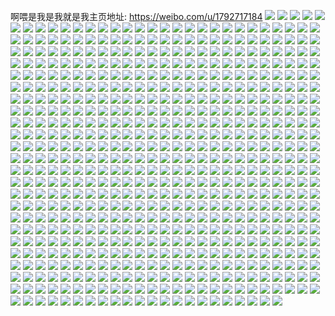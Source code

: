 啊喂是我是我就是我主页地址: https://weibo.com/u/1792717184 
![](https://wx4.sinaimg.cn/mw2000/6adab180ly1h9ijp9yzdwj22c0340hdu.jpg) 
![](https://wx4.sinaimg.cn/mw2000/6adab180ly1h9hju60h01j22c0340kjn.jpg) 
![](https://wx4.sinaimg.cn/mw2000/6adab180ly1h9hju96lw9j22c0340u10.jpg) 
![](https://wx4.sinaimg.cn/mw2000/6adab180ly1h9dm9lf7koj22c02xc4qr.jpg) 
![](https://wx4.sinaimg.cn/mw2000/6adab180ly1h9cs5lofqcj22c02l5x6p.jpg) 
![](https://wx4.sinaimg.cn/mw2000/6adab180ly1h99drig4t7j22c0340qv5.jpg) 
![](https://wx4.sinaimg.cn/mw2000/6adab180ly1h9911xheizj21va2lrhdu.jpg) 
![](https://wx4.sinaimg.cn/mw2000/6adab180ly1h984tdvzx2j22c0340npe.jpg) 
![](https://wx4.sinaimg.cn/mw2000/6adab180ly1h97yyj59y7j20u01sxws7.jpg) 
![](https://wx4.sinaimg.cn/mw2000/6adab180ly1h94kqcnp4fj23402c0kjm.jpg) 
![](https://wx4.sinaimg.cn/mw2000/6adab180ly1h93b8h91y3j21yc0wiqv5.jpg) 
![](https://wx4.sinaimg.cn/mw2000/6adab180ly1h900csmzofj206w06w0sm.jpg) 
![](https://wx4.sinaimg.cn/mw2000/6adab180ly1h8xr8iwt9pj22c0340u0y.jpg) 
![](https://wx4.sinaimg.cn/mw2000/6adab180ly1h8w9hyzp0rj22c0340qv6.jpg) 
![](https://wx4.sinaimg.cn/mw2000/6adab180ly1h8tz1rf5ybj23402c01kx.jpg) 
![](https://wx4.sinaimg.cn/mw2000/6adab180ly1h8rsfvu6zij21yc0wiqv5.jpg) 
![](https://wx4.sinaimg.cn/mw2000/6adab180ly1h8kxjyeg9zj22zm28px6r.jpg) 
![](https://wx4.sinaimg.cn/mw2000/6adab180ly1h8kxk0570xj23402c0b2b.jpg) 
![](https://wx4.sinaimg.cn/mw2000/6adab180ly1h8kxjwfwh8j22c0340qv6.jpg) 
![](https://wx4.sinaimg.cn/mw2000/6adab180ly1h8kxk1y52jj22c0340b2b.jpg) 
![](https://wx4.sinaimg.cn/mw2000/6adab180ly1h8juunrnxcj23402c0u0y.jpg) 
![](https://wx4.sinaimg.cn/mw2000/6adab180ly1h8ib2oyu2yj22c03401ky.jpg) 
![](https://wx4.sinaimg.cn/mw2000/6adab180ly1h8brn1a0wwj22c0340npd.jpg) 
![](https://wx4.sinaimg.cn/mw2000/6adab180ly1h8aqmb0uokj20wi1yce81.jpg) 
![](https://wx4.sinaimg.cn/mw2000/6adab180ly1h8aqmnra3sj20wi1yckjl.jpg) 
![](https://wx4.sinaimg.cn/mw2000/6adab180ly1h8abv424n7j22c0340npe.jpg) 
![](https://wx4.sinaimg.cn/mw2000/6adab180ly1h88gf5l9q8j22c0340kjm.jpg) 
![](https://wx4.sinaimg.cn/mw2000/6adab180ly1h86x18jvgaj21yc0wiu0x.jpg) 
![](https://wx4.sinaimg.cn/mw2000/6adab180ly1h85u97keyxj21yc0wiqv5.jpg) 
![](https://wx4.sinaimg.cn/mw2000/6adab180ly1h7wq3b4ck7j22c0340qv5.jpg) 
![](https://wx4.sinaimg.cn/mw2000/6adab180ly1h7wlg41ilqj22c03407wi.jpg) 
![](https://wx4.sinaimg.cn/mw2000/6adab180ly1h7wlg5m0l8j22c03407wi.jpg) 
![](https://wx4.sinaimg.cn/mw2000/6adab180ly1h7wlg7et50j22c0340u0z.jpg) 
![](https://wx4.sinaimg.cn/mw2000/6adab180ly1h7wlg8t9e1j23402c0kjm.jpg) 
![](https://wx4.sinaimg.cn/mw2000/6adab180ly1h7wlgacd44j23402c0x6q.jpg) 
![](https://wx4.sinaimg.cn/mw2000/6adab180ly1h7wlgdrmeqj22c03404qr.jpg) 
![](https://wx4.sinaimg.cn/mw2000/6adab180ly1h7wlgh8jizj23402c07wj.jpg) 
![](https://wx4.sinaimg.cn/mw2000/6adab180ly1h7wlgj6izpj22c0340b2b.jpg) 
![](https://wx4.sinaimg.cn/mw2000/6adab180ly1h7wj1szhaoj20u06dx4qq.jpg) 
![](https://wx4.sinaimg.cn/mw2000/6adab180ly1h7wj1volyxj20u04w34qq.jpg) 
![](https://wx4.sinaimg.cn/mw2000/6adab180ly1h7wj1xpvs3j20u05g7qv5.jpg) 
![](https://wx4.sinaimg.cn/mw2000/6adab180ly1h7wj1zgccfj20u04cs1ky.jpg) 
![](https://wx4.sinaimg.cn/mw2000/6adab180ly1h7wj1q7eyhj20u05g7b2a.jpg) 
![](https://wx4.sinaimg.cn/mw2000/6adab180ly1h7wj22qlvaj20u04ey1ky.jpg) 
![](https://wx4.sinaimg.cn/mw2000/6adab180ly1h7wj24vmxnj20u04vzu0x.jpg) 
![](https://wx4.sinaimg.cn/mw2000/6adab180ly1h7wj276v8qj20u05de1ky.jpg) 
![](https://wx4.sinaimg.cn/mw2000/6adab180ly1h7wj29vqjbj20u05jjb2a.jpg) 
![](https://wx4.sinaimg.cn/mw2000/6adab180ly1h7u6ni2ckcj21o0280e81.jpg) 
![](https://wx4.sinaimg.cn/mw2000/6adab180ly1h7tdb7t818j207x08cq30.jpg) 
![](https://wx4.sinaimg.cn/mw2000/6adab180ly1h7rxbly5z6j23402c0kjm.jpg) 
![](https://wx4.sinaimg.cn/mw2000/6adab180ly1h7pu25b683j21zz2vxu0x.jpg) 
![](https://wx4.sinaimg.cn/mw2000/6adab180ly1h7pu2bjcajj232u2b2qv6.jpg) 
![](https://wx4.sinaimg.cn/mw2000/6adab180ly1h7pojovq9lj20v90xr77w.jpg) 
![](https://wx4.sinaimg.cn/mw2000/6adab180ly1h7nlbjcdy2j23402c0kjm.jpg) 
![](https://wx4.sinaimg.cn/mw2000/6adab180ly1h7nlbq7rmjj22c0340qv6.jpg) 
![](https://wx4.sinaimg.cn/mw2000/6adab180ly1h7kr7x8dyxj22c0340x6s.jpg) 
![](https://wx4.sinaimg.cn/mw2000/6adab180ly1h7e1yw326lj22c0340kjo.jpg) 
![](https://wx4.sinaimg.cn/mw2000/6adab180ly1h7e1yzbt2xj22c0340e83.jpg) 
![](https://wx4.sinaimg.cn/mw2000/6adab180ly1h7e1z1wiocj22c03404qr.jpg) 
![](https://wx4.sinaimg.cn/mw2000/6adab180ly1h7e1z56xqbj22c03404qs.jpg) 
![](https://wx4.sinaimg.cn/mw2000/6adab180ly1h7e1z9tzmbj22c0340e86.jpg) 
![](https://wx4.sinaimg.cn/mw2000/6adab180ly1h7e1ze6n21j23402c0b2e.jpg) 
![](https://wx4.sinaimg.cn/mw2000/6adab180ly1h7e1ys40yjj22c0340kjo.jpg) 
![](https://wx4.sinaimg.cn/mw2000/6adab180ly1h7e1zhn397j22c0340qv8.jpg) 
![](https://wx4.sinaimg.cn/mw2000/6adab180ly1h7e1zlcn9fj22c0340b2c.jpg) 
![](https://wx4.sinaimg.cn/mw2000/6adab180ly1h7dsxkcciuj22c0340u0z.jpg) 
![](https://wx4.sinaimg.cn/mw2000/6adab180ly1h7ai6ajyddj20u01sxnh1.jpg) 
![](https://wx4.sinaimg.cn/mw2000/6adab180ly1h79t5lxhbyj20v90xr77z.jpg) 
![](https://wx4.sinaimg.cn/mw2000/6adab180ly1h79t5l6h4lj226n3404qq.jpg) 
![](https://wx4.sinaimg.cn/mw2000/6adab180ly1h717oi4gx7j23402c0npe.jpg) 
![](https://wx4.sinaimg.cn/mw2000/6adab180ly1h6z2rwkavcj22c0340hdv.jpg) 
![](https://wx4.sinaimg.cn/mw2000/6adab180ly1h6vk08pny5j22c03407wj.jpg) 
![](https://wx4.sinaimg.cn/mw2000/6adab180ly1h6u67gab0tj23402c0e83.jpg) 
![](https://wx4.sinaimg.cn/mw2000/6adab180ly1h6p09umtqgj20wi1ycn8d.jpg) 
![](https://wx4.sinaimg.cn/mw2000/6adab180ly1h6ngkma9iej20sg0sgwiz.jpg) 
![](https://wx4.sinaimg.cn/mw2000/6adab180ly1h6mgda5dlmj20wi1ycdwr.jpg) 
![](https://wx4.sinaimg.cn/mw2000/6adab180ly1h6mgd9nl7qj20tu13ugxy.jpg) 
![](https://wx4.sinaimg.cn/mw2000/6adab180ly1h6mgdah7toj20u01sxdsg.jpg) 
![](https://wx4.sinaimg.cn/mw2000/6adab180ly1h6m474gag6j22c03401l5.jpg) 
![](https://wx4.sinaimg.cn/mw2000/6adab180ly1h6m11tq8rrj22801e00xj.jpg) 
![](https://wx4.sinaimg.cn/mw2000/6adab180ly1h6jysxbwg0j21yc0wiqv5.jpg) 
![](https://wx4.sinaimg.cn/mw2000/6adab180ly1h6g72mmw5aj23402c0u0x.jpg) 
![](https://wx4.sinaimg.cn/mw2000/6adab180ly1h6aya4z3kkj22c02yzgzd.jpg) 
![](https://wx4.sinaimg.cn/mw2000/6adab180ly1h657kux1etj23402c0npd.jpg) 
![](https://wx4.sinaimg.cn/mw2000/6adab180ly1h62up1dl3xj22c0340b2b.jpg) 
![](https://wx4.sinaimg.cn/mw2000/6adab180ly1h61nadrz2cj22c0340hdu.jpg) 
![](https://wx4.sinaimg.cn/mw2000/6adab180ly1h5yxcbh5nxj23402c0qv6.jpg) 
![](https://wx4.sinaimg.cn/mw2000/6adab180ly1h5ra2bpu2zj20wi1cfwrb.jpg) 
![](https://wx4.sinaimg.cn/mw2000/6adab180ly1h5ra2c1n6rj20wi1cwk33.jpg) 
![](https://wx4.sinaimg.cn/mw2000/6adab180ly1h5ra2b4prkj23gg56oqvb.jpg) 
![](https://wx4.sinaimg.cn/mw2000/6adab180ly1h5ra2dmkbxj22763gge83.jpg) 
![](https://wx4.sinaimg.cn/mw2000/6adab180ly1h5ra2eldnxj20xc1uonlm.jpg) 
![](https://wx4.sinaimg.cn/mw2000/6adab180ly1h5ra2g6vnbj215o2i2e81.jpg) 
![](https://wx4.sinaimg.cn/mw2000/6adab180ly1h5ra2go5uij20wi0lin6x.jpg) 
![](https://wx4.sinaimg.cn/mw2000/6adab180ly1h5ra2kk306j256o3ggqve.jpg) 
![](https://wx4.sinaimg.cn/mw2000/6adab180ly1h5ra2m7671j20wi1ckqv5.jpg) 
![](https://wx4.sinaimg.cn/mw2000/6adab180ly1h5r0tt26i5j20xc1uonlm.jpg) 
![](https://wx4.sinaimg.cn/mw2000/6adab180ly1h5qruzhypxj20wi1yc1kx.jpg) 
![](https://wx4.sinaimg.cn/mw2000/6adab180ly1h5q5xirvw1j22c0340u0y.jpg) 
![](https://wx4.sinaimg.cn/mw2000/6adab180ly1h5mr50arsgj22c0340u0y.jpg) 
![](https://wx4.sinaimg.cn/mw2000/6adab180ly1h5e0ojnkvmj20m80m8jsf.jpg) 
![](https://wx4.sinaimg.cn/mw2000/6adab180ly1h5e0ojgqj2j20dw0dw0sy.jpg) 
![](https://wx4.sinaimg.cn/mw2000/6adab180ly1h5c584db5zj20u01sxwyk.jpg) 
![](https://wx4.sinaimg.cn/mw2000/6adab180ly1h5btpkosh6j213u0tuqj0.jpg) 
![](https://wx4.sinaimg.cn/mw2000/6adab180ly1h5bppkns5kj23402c0x6p.jpg) 
![](https://wx4.sinaimg.cn/mw2000/6adab180ly1h5b3exdgx8j22c0340npe.jpg) 
![](https://wx4.sinaimg.cn/mw2000/6adab180ly1h5b23py0hlj22c03404qr.jpg) 
![](https://wx4.sinaimg.cn/mw2000/6adab180ly1h5a17cwmpmj22dc2jchdo.jpg) 
![](https://wx4.sinaimg.cn/mw2000/6adab180ly1h5a17ce7f1j20wi117ts4.jpg) 
![](https://wx4.sinaimg.cn/mw2000/6adab180ly1h54uy6w5nsj22c0340e82.jpg) 
![](https://wx4.sinaimg.cn/mw2000/6adab180ly1h54cvqrmzzj22c022c1kx.jpg) 
![](https://wx4.sinaimg.cn/mw2000/6adab180ly1h50ltym98hj22c0340e83.jpg) 
![](https://wx4.sinaimg.cn/mw2000/6adab180ly1h50arqse14j22c0340qv6.jpg) 
![](https://wx4.sinaimg.cn/mw2000/6adab180ly1h4ivoegqd5j20jg0fqmy3.jpg) 
![](https://wx4.sinaimg.cn/mw2000/6adab180ly1h4d2jd5p5kj22c0340u0y.jpg) 
![](https://wx4.sinaimg.cn/mw2000/6adab180ly1h4d2jg2tj2j22c0340u0y.jpg) 
![](https://wx4.sinaimg.cn/mw2000/6adab180ly1h4d2jinpqwj23402c04qr.jpg) 
![](https://wx4.sinaimg.cn/mw2000/6adab180ly1h48jcv9qzvj22c0340qv7.jpg) 
![](https://wx4.sinaimg.cn/mw2000/6adab180ly1h46wvy9b3nj20wi1ycgrp.jpg) 
![](https://wx4.sinaimg.cn/mw2000/6adab180ly1h46u4e7l9wj20wi1yc4qp.jpg) 
![](https://wx4.sinaimg.cn/mw2000/6adab180ly1h45a0ehlvmj23402c01kz.jpg) 
![](https://wx4.sinaimg.cn/mw2000/6adab180ly1h44f6qfysbj22c03401kz.jpg) 
![](https://wx4.sinaimg.cn/mw2000/6adab180ly1h44f6sjbfpj22c03404qr.jpg) 
![](https://wx4.sinaimg.cn/mw2000/6adab180ly1h44f6ulr2dj22c0340qv6.jpg) 
![](https://wx4.sinaimg.cn/mw2000/6adab180ly1h41tfemxnsj20ww18qk1t.jpg) 
![](https://wx4.sinaimg.cn/mw2000/6adab180ly1h41tfdhodkj20zg15s12w.jpg) 
![](https://wx4.sinaimg.cn/mw2000/6adab180ly1h3xc72v8qxj22c02xchdu.jpg) 
![](https://wx4.sinaimg.cn/mw2000/6adab180ly1h3x4fsv0waj22c0340qv5.jpg) 
![](https://wx4.sinaimg.cn/mw2000/6adab180ly1h3x3ge2mdaj23402c0npe.jpg) 
![](https://wx4.sinaimg.cn/mw2000/6adab180ly1h3ttkswrrzj22c0340qv5.jpg) 
![](https://wx4.sinaimg.cn/mw2000/6adab180ly1h3ttku2spjj22c0340kjl.jpg) 
![](https://wx4.sinaimg.cn/mw2000/6adab180ly1h3sjswyl4qj22c03401kx.jpg) 
![](https://wx4.sinaimg.cn/mw2000/6adab180ly1h3pyrd7xbej20wi0xfwjl.jpg) 
![](https://wx4.sinaimg.cn/mw2000/6adab180ly1h3o6rm3sa0j20tu12xwsk.jpg) 
![](https://wx4.sinaimg.cn/mw2000/6adab180ly1h3llnhcqw1j23402c0e83.jpg) 
![](https://wx4.sinaimg.cn/mw2000/6adab180ly1h3llnke3pfj23402c0b2a.jpg) 
![](https://wx4.sinaimg.cn/mw2000/6adab180ly1h3fxvd2801j21060u0ds2.jpg) 
![](https://wx4.sinaimg.cn/mw2000/6adab180ly1h36jfhmbloj22c03404qq.jpg) 
![](https://wx4.sinaimg.cn/mw2000/6adab180ly1h35nyfuh9pj23402c0u0y.jpg) 
![](https://wx4.sinaimg.cn/mw2000/6adab180ly1h35nyhjavcj23402c0x6p.jpg) 
![](https://wx4.sinaimg.cn/mw2000/6adab180ly1h35nyjil4wj22c0340u0x.jpg) 
![](https://wx4.sinaimg.cn/mw2000/6adab180ly1h33yebc75bj22c0340hdu.jpg) 
![](https://wx4.sinaimg.cn/mw2000/6adab180ly1h33eyzvp4dj23402c0b2b.jpg) 
![](https://wx4.sinaimg.cn/mw2000/6adab180ly1h33dxk1yl7j23402c0u0x.jpg) 
![](https://wx4.sinaimg.cn/mw2000/6adab180ly1h2zidc9r74j22uy27enpf.jpg) 
![](https://wx4.sinaimg.cn/mw2000/6adab180ly1h2v1o04yycj22c02xyu0x.jpg) 
![](https://wx4.sinaimg.cn/mw2000/6adab180ly1h2u8g6f62mj23402c0npd.jpg) 
![](https://wx4.sinaimg.cn/mw2000/6adab180ly1h2u114alunj20wi1yctoq.jpg) 
![](https://wx4.sinaimg.cn/mw2000/6adab180ly1h2pcy9bnsaj21o02804g6.jpg) 
![](https://wx4.sinaimg.cn/mw2000/6adab180ly1h2pd13fq91j22c0340hdu.jpg) 
![](https://wx4.sinaimg.cn/mw2000/6adab180ly1h2ofe7bgcjj23402c0qv5.jpg) 
![](https://wx4.sinaimg.cn/mw2000/6adab180ly1h2ofe925gkj22c0340npe.jpg) 
![](https://wx4.sinaimg.cn/mw2000/6adab180ly1h2jdw2bcfvj22c03404qq.jpg) 
![](https://wx4.sinaimg.cn/mw2000/6adab180ly1h2i88h3gmcj22c03401ky.jpg) 
![](https://wx4.sinaimg.cn/mw2000/6adab180ly1h2h6nrpjlpj20wi1yce81.jpg) 
![](https://wx4.sinaimg.cn/mw2000/6adab180ly1h2h6nwc3lij20wi1ychdt.jpg) 
![](https://wx4.sinaimg.cn/mw2000/6adab180ly1h2bbkvzem4j22c03404qq.jpg) 
![](https://wx4.sinaimg.cn/mw2000/6adab180ly1h29vga1qvfj22c02vu1ky.jpg) 
![](https://wx4.sinaimg.cn/mw2000/6adab180ly1h25a9zcligj205k05k3za.jpg) 
![](https://wx4.sinaimg.cn/mw2000/6adab180ly1h243vtvdgjj22c0340kjl.jpg) 
![](https://wx4.sinaimg.cn/mw2000/6adab180ly1h1yor6swhxj20wi1f9anh.jpg) 
![](https://wx4.sinaimg.cn/mw2000/6adab180ly1h1wgbo6lakj23402c0npe.jpg) 
![](https://wx4.sinaimg.cn/mw2000/6adab180ly1h1uacbi5aoj20sl13bdph.jpg) 
![](https://wx4.sinaimg.cn/mw2000/6adab180ly1h1uacakze2j23402c0b2a.jpg) 
![](https://wx4.sinaimg.cn/mw2000/6adab180ly1h1uaccxvf4j22562n2hdu.jpg) 
![](https://wx4.sinaimg.cn/mw2000/6adab180ly1h1svfghpahj22c02mtnpd.jpg) 
![](https://wx4.sinaimg.cn/mw2000/6adab180ly1h1ssx1m2ayj22c0340hdu.jpg) 
![](https://wx4.sinaimg.cn/mw2000/6adab180ly1h1ssx6jnmyj22bc314x6q.jpg) 
![](https://wx4.sinaimg.cn/mw2000/6adab180ly1h1sqso5i6gj22c01xo7wh.jpg) 
![](https://wx4.sinaimg.cn/mw2000/6adab180ly1h1sqsp27gtj20u01sxtg5.jpg) 
![](https://wx4.sinaimg.cn/mw2000/6adab180ly1h1qjshwhofj21yc0wikjl.jpg) 
![](https://wx4.sinaimg.cn/mw2000/6adab180ly1h1o8h52sr8j20wi1ycjz8.jpg) 
![](https://wx4.sinaimg.cn/mw2000/6adab180ly1h1jjpxoirwj23402c0e83.jpg) 
![](https://wx4.sinaimg.cn/mw2000/6adab180ly1h1is0ls426j22c0340e86.jpg) 
![](https://wx4.sinaimg.cn/mw2000/6adab180ly1h1is0j5siej22c0340e86.jpg) 
![](https://wx4.sinaimg.cn/mw2000/6adab180ly1h1ii2wzfv4j20sb0ybwmh.jpg) 
![](https://wx4.sinaimg.cn/mw2000/6adab180ly1h160n2luruj23402c07wj.jpg) 
![](https://wx4.sinaimg.cn/mw2000/6adab180ly1h12mj1evq7j20so124q8z.jpg) 
![](https://wx4.sinaimg.cn/mw2000/6adab180ly1h12mj0f1r6j22c03407wi.jpg) 
![](https://wx4.sinaimg.cn/mw2000/6adab180ly1h11d4hkehcj221o2m5hdu.jpg) 
![](https://wx4.sinaimg.cn/mw2000/6adab180ly1h0xx1hcr7vj23402c0x6r.jpg) 
![](https://wx4.sinaimg.cn/mw2000/6adab180ly1h0wh84wh3wj22c0340kjl.jpg) 
![](https://wx4.sinaimg.cn/mw2000/6adab180ly1h0wb6c4qhbj22c0340kjq.jpg) 
![](https://wx4.sinaimg.cn/mw2000/6adab180ly1h0of83mpg0j22022o34qq.jpg) 
![](https://wx4.sinaimg.cn/mw2000/6adab180ly1h0m0pjnb26j23402c07wi.jpg) 
![](https://wx4.sinaimg.cn/mw2000/6adab180ly1h0iv3rxnmbj20u01sxn87.jpg) 
![](https://wx4.sinaimg.cn/mw2000/6adab180ly1h0hp9iu0asj22c0340kjm.jpg) 
![](https://wx4.sinaimg.cn/mw2000/6adab180ly1h0fimyxm8tj20mi0u0jvi.jpg) 
![](https://wx4.sinaimg.cn/mw2000/6adab180ly1h0aclyboo4j213u0tugxo.jpg) 
![](https://wx4.sinaimg.cn/mw2000/6adab180ly1h05pvnjagmj20u01sxdoa.jpg) 
![](https://wx4.sinaimg.cn/mw2000/6adab180ly1h05pvzwyhnj23402c0hdv.jpg) 
![](https://wx4.sinaimg.cn/mw2000/6adab180ly1h04tohl2wnj23402c0e83.jpg) 
![](https://wx4.sinaimg.cn/mw2000/6adab180ly1h04o53s6qxj23402c0u0y.jpg) 
![](https://wx4.sinaimg.cn/mw2000/6adab180ly1h04m7mufjxj20v90xr42b.jpg) 
![](https://wx4.sinaimg.cn/mw2000/6adab180ly1h04m7o164mj22c02p34qq.jpg) 
![](https://wx4.sinaimg.cn/mw2000/6adab180ly1h04m7proqsj22ai340npf.jpg) 
![](https://wx4.sinaimg.cn/mw2000/6adab180ly1h04m7s3tbfj22c0340npf.jpg) 
![](https://wx4.sinaimg.cn/mw2000/6adab180ly1h04m7tbmr6j233z22nu0x.jpg) 
![](https://wx4.sinaimg.cn/mw2000/6adab180ly1h04m7uoxodj21ek24n1iy.jpg) 
![](https://wx4.sinaimg.cn/mw2000/6adab180ly1gzxxr83mmhj20wi1ycalq.jpg) 
![](https://wx4.sinaimg.cn/mw2000/6adab180ly1gzvd9gvwz6j20c80c8dfv.jpg) 
![](https://wx4.sinaimg.cn/mw2000/6adab180ly1gzt96p91yvj21yc0wix6p.jpg) 
![](https://wx4.sinaimg.cn/mw2000/6adab180ly1gzs4we9m5ij23402c04qr.jpg) 
![](https://wx4.sinaimg.cn/mw2000/6adab180ly1gzs4v0xutvj2287340u0y.jpg) 
![](https://wx4.sinaimg.cn/mw2000/6adab180ly1gzs4wbvb0fj22c03401kz.jpg) 
![](https://wx4.sinaimg.cn/mw2000/6adab180ly1gzs4uz68zcj22bk1rznpd.jpg) 
![](https://wx4.sinaimg.cn/mw2000/6adab180ly1gzs4v2ynyxj22c0340hdu.jpg) 
![](https://wx4.sinaimg.cn/mw2000/6adab180ly1gzs4v4jlh5j220a33wnpe.jpg) 
![](https://wx4.sinaimg.cn/mw2000/6adab180ly1gzr2l70brhj22c0340e84.jpg) 
![](https://wx4.sinaimg.cn/mw2000/6adab180ly1gzpbkzq0k8j21yc0wiu0x.jpg) 
![](https://wx4.sinaimg.cn/mw2000/6adab180ly1gzl7hjsv8rj22c0340x6p.jpg) 
![](https://wx4.sinaimg.cn/mw2000/6adab180ly1gzikx827u2j22c0340kjm.jpg) 
![](https://wx4.sinaimg.cn/mw2000/6adab180ly1gzigg40rybj22c0340u0z.jpg) 
![](https://wx4.sinaimg.cn/mw2000/6adab180ly1gzhb5uhrq4j22c0340qv5.jpg) 
![](https://wx4.sinaimg.cn/mw2000/6adab180ly1gzhb5vyy5cj22c0340npd.jpg) 
![](https://wx4.sinaimg.cn/mw2000/6adab180ly1gzfgwd9elwj22c03407wi.jpg) 
![](https://wx4.sinaimg.cn/mw2000/6adab180ly1gzf4q9j9jhj20wi0kbgp2.jpg) 
![](https://wx4.sinaimg.cn/mw2000/6adab180ly1gzatgdwfxhj20pz0yhdlg.jpg) 
![](https://wx4.sinaimg.cn/mw2000/6adab180ly1gzajoxk4z5j22c0340e82.jpg) 
![](https://wx4.sinaimg.cn/mw2000/6adab180ly1gz7gs1brnaj20wi1yce81.jpg) 
![](https://wx4.sinaimg.cn/mw2000/6adab180ly1gz2ogyortsj22c0340b2a.jpg) 
![](https://wx4.sinaimg.cn/mw2000/6adab180ly1gywu2x9fzsj22mb24iu0y.jpg) 
![](https://wx4.sinaimg.cn/mw2000/6adab180ly1gyu9wcew2dj22c03407wj.jpg) 
![](https://wx4.sinaimg.cn/mw2000/6adab180ly1gyqfb7q94cj21yc0wix6p.jpg) 
![](https://wx4.sinaimg.cn/mw2000/6adab180ly1gymglfsna0j22882s5x6q.jpg) 
![](https://wx4.sinaimg.cn/mw2000/6adab180ly1gymfeo066pj22c02yne82.jpg) 
![](https://wx4.sinaimg.cn/mw2000/6adab180ly1gygnl4482gj22c0340x6r.jpg) 
![](https://wx4.sinaimg.cn/mw2000/6adab180ly1gyca5b69w7j20wi1ycwjp.jpg) 
![](https://wx4.sinaimg.cn/mw2000/6adab180ly1gybs54n4hoj22c0305hdu.jpg) 
![](https://wx4.sinaimg.cn/mw2000/6adab180ly1gyb1dcgd36j20u01sxqmd.jpg) 
![](https://wx4.sinaimg.cn/mw2000/6adab180ly1gy6d28n0gvj22c0340u0y.jpg) 
![](https://wx4.sinaimg.cn/mw2000/6adab180ly1gy6d2ap2avj22c0340b2a.jpg) 
![](https://wx4.sinaimg.cn/mw2000/6adab180ly1gy3qg49cg8j20wi1ycne2.jpg) 
![](https://wx4.sinaimg.cn/mw2000/6adab180ly1gy3qg2jxgwj20wi1yckjl.jpg) 
![](https://wx4.sinaimg.cn/mw2000/6adab180ly1gxzfwmygr1j23402c0u0z.jpg) 
![](https://wx4.sinaimg.cn/mw2000/6adab180ly1gxq6lipizxj22c02u3u0x.jpg) 
![](https://wx4.sinaimg.cn/mw2000/6adab180ly1gxq6lh4ysjj22c0340x6q.jpg) 
![](https://wx4.sinaimg.cn/mw2000/6adab180ly1gxj3yn76t1j225a340kjm.jpg) 
![](https://wx4.sinaimg.cn/mw2000/6adab180ly1gxi02pjl6lj20wi0yztlg.jpg) 
![](https://wx4.sinaimg.cn/mw2000/6adab180ly1gxb07xnx84j22c0340x6q.jpg) 
![](https://wx4.sinaimg.cn/mw2000/6adab180ly1gx54ic9v48j22c0340b2a.jpg) 
![](https://wx4.sinaimg.cn/mw2000/6adab180ly1gx1recw7slj22c03404qr.jpg) 
![](https://wx4.sinaimg.cn/mw2000/6adab180ly1gx1fcpxoc3j20gs0gs3zw.jpg) 
![](https://wx4.sinaimg.cn/mw2000/6adab180ly1gx0rb63zqxj22c0340x6r.jpg) 
![](https://wx4.sinaimg.cn/mw2000/6adab180ly1gwxbs3jx7wj22c0273b29.jpg) 
![](https://wx4.sinaimg.cn/mw2000/6adab180ly1gwxbs5g5ltj22c02b9npd.jpg) 
![](https://wx4.sinaimg.cn/mw2000/6adab180ly1gwuwpic04gj20xy0tvamm.jpg) 
![](https://wx4.sinaimg.cn/mw2000/6adab180ly1gwtz9npcxoj22c0340b2b.jpg) 
![](https://wx4.sinaimg.cn/mw2000/6adab180ly1gwtz8rbyvcj23402c0b2b.jpg) 
![](https://wx4.sinaimg.cn/mw2000/6adab180ly1gwtz8thwjyj22c03404l5.jpg) 
![](https://wx4.sinaimg.cn/mw2000/6adab180ly1gwtm9rzhjkj22801o0u0x.jpg) 
![](https://wx4.sinaimg.cn/mw2000/6adab180ly1gwskupsb8oj23402c07wk.jpg) 
![](https://wx4.sinaimg.cn/mw2000/6adab180ly1gwre84gw2hj22c03407wl.jpg) 
![](https://wx4.sinaimg.cn/mw2000/6adab180ly1gwq9vke6cdj20wi1b74a2.jpg) 
![](https://wx4.sinaimg.cn/mw2000/6adab180ly1gwo5f4abk7j22c03401ky.jpg) 
![](https://wx4.sinaimg.cn/mw2000/6adab180ly1gwo53vfi59j20wi1yc4qp.jpg) 
![](https://wx4.sinaimg.cn/mw2000/6adab180ly1gwfyocqkj1j20tz0miahk.jpg) 
![](https://wx4.sinaimg.cn/mw2000/6adab180ly1gweql9mztvj22c03407wh.jpg) 
![](https://wx4.sinaimg.cn/mw2000/6adab180ly1gwc4s0pwocj20wi1yc1kx.jpg) 
![](https://wx4.sinaimg.cn/mw2000/6adab180ly1gw9s8g9ujoj20jg0jgacn.jpg) 
![](https://wx4.sinaimg.cn/mw2000/6adab180ly1gw7n0owlohj23402c0x6q.jpg) 
![](https://wx4.sinaimg.cn/mw2000/6adab180ly1gw7jxh6t6oj22c03401kz.jpg) 
![](https://wx4.sinaimg.cn/mw2000/6adab180ly1gw6qoau6y3j22c0340b2a.jpg) 
![](https://wx4.sinaimg.cn/mw2000/6adab180ly1gw36ep4z4hj20u01sxk22.jpg) 
![](https://wx4.sinaimg.cn/mw2000/6adab180ly1gw33886p89j20u00apju6.jpg) 
![](https://wx4.sinaimg.cn/mw2000/6adab180ly1gvzlunghh4j20v90xrq6u.jpg) 
![](https://wx4.sinaimg.cn/mw2000/6adab180ly1gvtxwpm6lzj22c03401l0.jpg) 
![](https://wx4.sinaimg.cn/mw2000/001Xk3Dily1gvouay50ijj63402c0npd02.jpg) 
![](https://wx4.sinaimg.cn/mw2000/001Xk3Dily1gvmrjcxvspj62c0340x6q02.jpg) 
![](https://wx4.sinaimg.cn/mw2000/001Xk3Dily1gvmrjdelk6j60wi1ycafk02.jpg) 
![](https://wx4.sinaimg.cn/mw2000/001Xk3Dily1gvj28mmcoaj60v90x3mzm02.jpg) 
![](https://wx4.sinaimg.cn/mw2000/001Xk3Dily1gvewziy0ijj60mi0u0n4v02.jpg) 
![](https://wx4.sinaimg.cn/mw2000/001Xk3Dily1gvckqbva2ij60eg0dyq3l02.jpg) 
![](https://wx4.sinaimg.cn/mw2000/001Xk3Dily1gv9d4suywqj62c0340kjm02.jpg) 
![](https://wx4.sinaimg.cn/mw2000/001Xk3Dily1gv6twagnhuj60by0ba74m02.jpg) 
![](https://wx4.sinaimg.cn/mw2000/001Xk3Dily1gv2gz057kxj62c03404fw02.jpg) 
![](https://wx4.sinaimg.cn/mw2000/001Xk3Dily1guzlgdlpacj61o02807wh02.jpg) 
![](https://wx4.sinaimg.cn/mw2000/001Xk3Dily1guzlgezykbj62c0340x6p02.jpg) 
![](https://wx4.sinaimg.cn/mw2000/001Xk3Dily1guzlggqlfij63402c0b2a02.jpg) 
![](https://wx4.sinaimg.cn/mw2000/001Xk3Dily1guxcwp6f2ej62c0340npe02.jpg) 
![](https://wx4.sinaimg.cn/mw2000/001Xk3Dily1guwgpto5f2j60u01syqid02.jpg) 
![](https://wx4.sinaimg.cn/mw2000/001Xk3Dily1gusjjpgyslj62mn2c04qp02.jpg) 
![](https://wx4.sinaimg.cn/mw2000/001Xk3Dily1gupjqs6md2j60u01sytsf02.jpg) 
![](https://wx4.sinaimg.cn/mw2000/001Xk3Dily1guo3l4jpmej63402c0qv602.jpg) 
![](https://wx4.sinaimg.cn/mw2000/001Xk3Dily1gulmbvn403j60v91vo7rc02.jpg) 
![](https://wx4.sinaimg.cn/mw2000/001Xk3Dily1guimb6uqgcj63402c07wh02.jpg) 
![](https://wx4.sinaimg.cn/mw2000/001Xk3Dily1gub73woaz5j60u01syh5102.jpg) 
![](https://wx4.sinaimg.cn/mw2000/6adab180ly1gu485557wyj22c0340kjl.jpg) 
![](https://wx4.sinaimg.cn/mw2000/6adab180ly1gu171gsyybj22c03404qq.jpg) 
![](https://wx4.sinaimg.cn/mw2000/6adab180ly1gtvm9nl0mqj20uu15y16u.jpg) 
![](https://wx4.sinaimg.cn/mw2000/6adab180ly1gtvm9m5dc3j21jv1nptul.jpg) 
![](https://wx4.sinaimg.cn/mw2000/6adab180ly1gtnei84be3j20u01sykb1.jpg) 
![](https://wx4.sinaimg.cn/mw2000/6adab180ly1gtme41dg0oj22c0340b2a.jpg) 
![](https://wx4.sinaimg.cn/mw2000/6adab180ly1gthg88sim2j22c0340b29.jpg) 
![](https://wx4.sinaimg.cn/mw2000/6adab180ly1gtgivq1m4kj23402c0e82.jpg) 
![](https://wx4.sinaimg.cn/mw2000/6adab180ly1gtfef3bdjtj23402c0x6p.jpg) 
![](https://wx4.sinaimg.cn/mw2000/6adab180ly1gteaiar5naj20u01sydyq.jpg) 
![](https://wx4.sinaimg.cn/mw2000/6adab180ly1gtbx42358ej21y4340e81.jpg) 
![](https://wx4.sinaimg.cn/mw2000/6adab180ly1gtacplvcnvj23402c04qs.jpg) 
![](https://wx4.sinaimg.cn/mw2000/6adab180ly1gt9bvco7vaj20mi0u0tf6.jpg) 
![](https://wx4.sinaimg.cn/mw2000/6adab180ly1gt9bvbpijrj21o02807wh.jpg) 
![](https://wx4.sinaimg.cn/mw2000/6adab180ly1gt88vk8yzkj22c03407wi.jpg) 
![](https://wx4.sinaimg.cn/mw2000/6adab180ly1gst5apncvlj23402c0e81.jpg) 
![](https://wx4.sinaimg.cn/mw2000/6adab180ly1gst08wt6ooj22c038fb2b.jpg) 
![](https://wx4.sinaimg.cn/mw2000/6adab180ly1gssam5iofuj20v91vob29.jpg) 
![](https://wx4.sinaimg.cn/mw2000/6adab180ly1gsnqsj1nudj20m80esdgz.jpg) 
![](https://wx4.sinaimg.cn/mw2000/6adab180ly1gsnqsio00xj22c0340x6r.jpg) 
![](https://wx4.sinaimg.cn/mw2000/6adab180ly1gsmigrwt0nj23402c0qv6.jpg) 
![](https://wx4.sinaimg.cn/mw2000/6adab180ly1gsmigmsxk6j22c036r1kz.jpg) 
![](https://wx4.sinaimg.cn/mw2000/6adab180ly1gsiuh6qk0oj20l00k5q5r.jpg) 
![](https://wx4.sinaimg.cn/mw2000/6adab180ly1gsgsjqyw00j20v91voqv7.jpg) 
![](https://wx4.sinaimg.cn/mw2000/6adab180ly1gsd1nwiemij22c03404qp.jpg) 
![](https://wx4.sinaimg.cn/mw2000/6adab180ly1gs7hu9mqf2j20u01syx6p.jpg) 
![](https://wx4.sinaimg.cn/mw2000/6adab180ly1gs7hu4t5p4j22c03407wh.jpg) 
![](https://wx4.sinaimg.cn/mw2000/6adab180ly1gs4wjwgsuaj20v811b7e5.jpg) 
![](https://wx4.sinaimg.cn/mw2000/6adab180ly1gs4wepj80mj20v915ldpk.jpg) 
![](https://wx4.sinaimg.cn/mw2000/6adab180ly1gs4uck39m9j22c0340hdt.jpg) 
![](https://wx4.sinaimg.cn/mw2000/6adab180ly1gs4recinmaj22w42c07s7.jpg) 
![](https://wx4.sinaimg.cn/mw2000/6adab180ly1gs4reaiud1j22c03407wi.jpg) 
![](https://wx4.sinaimg.cn/mw2000/6adab180ly1gry2v2l446j22c03404m4.jpg) 
![](https://wx4.sinaimg.cn/mw2000/6adab180ly1grx3fur9kfj22c0340e1x.jpg) 
![](https://wx4.sinaimg.cn/mw2000/6adab180ly1grwqsihdqlj22c0340atl.jpg) 
![](https://wx4.sinaimg.cn/mw2000/6adab180ly1grffm82g4fj22c0340u0y.jpg) 
![](https://wx4.sinaimg.cn/mw2000/6adab180ly1gr5b8acbkbj23402c07oi.jpg) 
![](https://wx4.sinaimg.cn/mw2000/6adab180ly1gr5b8dgmrrj23402c0qm8.jpg) 
![](https://wx4.sinaimg.cn/mw2000/6adab180ly1gr5824jjjyj22c02ivqux.jpg) 
![](https://wx4.sinaimg.cn/mw2000/6adab180ly1gr56sile69j218a18sdmv.jpg) 
![](https://wx4.sinaimg.cn/mw2000/6adab180ly1gqzjxrep4jj22c03404qr.jpg) 
![](https://wx4.sinaimg.cn/mw2000/6adab180ly1gquwngf1hbj22c03401l0.jpg) 
![](https://wx4.sinaimg.cn/mw2000/6adab180ly1gquwnet0nlj22c0340hdu.jpg) 
![](https://wx4.sinaimg.cn/mw2000/6adab180ly1gqkbtf7wx3j22c03401kx.jpg) 
![](https://wx4.sinaimg.cn/mw2000/6adab180ly1gqj5jxonqlj22c03401kx.jpg) 
![](https://wx4.sinaimg.cn/mw2000/6adab180ly1gq7ungfhk4j20v913w472.jpg) 
![](https://wx4.sinaimg.cn/mw2000/6adab180ly1gq7unewjszj23402c0x6r.jpg) 
![](https://wx4.sinaimg.cn/mw2000/6adab180ly1gpfowf7fyzj22c03407qk.jpg) 
![](https://wx4.sinaimg.cn/mw2000/6adab180ly1gpey06bs2vj20ut10jtli.jpg) 
![](https://wx4.sinaimg.cn/mw2000/6adab180ly1gpcesus4l6j22c0340kjl.jpg) 
![](https://wx4.sinaimg.cn/mw2000/6adab180ly1gp6sslx7txj22c0340b29.jpg) 
![](https://wx4.sinaimg.cn/mw2000/6adab180ly1gozwxq1xu9j20v915fnc9.jpg) 
![](https://wx4.sinaimg.cn/mw2000/6adab180ly1gogy68gs8vj23402c0b2a.jpg) 
![](https://wx4.sinaimg.cn/mw2000/6adab180ly1godqo6xvi3j20u01sy4qp.jpg) 
![](https://wx4.sinaimg.cn/mw2000/6adab180ly1go71y0mo9ij211x0v9k6n.jpg) 
![](https://wx4.sinaimg.cn/mw2000/6adab180ly1go71y1z3jqj215h0v9dx4.jpg) 
![](https://wx4.sinaimg.cn/mw2000/6adab180ly1go26x9j127j22c036fnpe.jpg) 
![](https://wx4.sinaimg.cn/mw2000/6adab180ly1gnpe0d3njdj22c03401kx.jpg) 
![](https://wx4.sinaimg.cn/mw2000/6adab180ly1gnmzh431zvj23402c07wh.jpg) 
![](https://wx4.sinaimg.cn/mw2000/6adab180ly1gnlzyc9sznj20tp0mgqaq.jpg) 
![](https://wx4.sinaimg.cn/mw2000/6adab180ly1gnlzyefjp2j23402c0hdt.jpg) 
![](https://wx4.sinaimg.cn/mw2000/6adab180ly1gnlzygqyrbj20v91voh6r.jpg) 
![](https://wx4.sinaimg.cn/mw2000/6adab180ly1gnkfahl9e6j22c0340e81.jpg) 
![](https://wx4.sinaimg.cn/mw2000/6adab180ly1gnkfaj0788j22aw2tl7jn.jpg) 
![](https://wx4.sinaimg.cn/mw2000/6adab180ly1gnaquqirqxj21vo0v94qt.jpg) 
![](https://wx4.sinaimg.cn/mw2000/6adab180ly1gmyrb0kxhyj22c0340qru.jpg) 
![](https://wx4.sinaimg.cn/mw2000/6adab180ly1gmmwhijeigj22c03401kx.jpg) 
![](https://wx4.sinaimg.cn/mw2000/6adab180ly1gmmay1xkelj23343341kz.jpg) 
![](https://wx4.sinaimg.cn/mw2000/6adab180ly1gmhi6ymhhkj213u0tu4qp.jpg) 
![](https://wx4.sinaimg.cn/mw2000/6adab180ly1gme3on4p79j20u01ov4qp.jpg) 
![](https://wx4.sinaimg.cn/mw2000/6adab180ly1gmd3dzniorj23402c0wp7.jpg) 
![](https://wx4.sinaimg.cn/mw2000/6adab180ly1gmcmo0nuz0j228x3404qp.jpg) 
![](https://wx4.sinaimg.cn/mw2000/6adab180ly1gmbl9hrtrsj21vo0v91l1.jpg) 
![](https://wx4.sinaimg.cn/mw2000/6adab180ly1gm7755fja9j20rs4bab29.jpg) 
![](https://wx4.sinaimg.cn/mw2000/6adab180ly1gm7756d5xjj20rs42p4qp.jpg) 
![](https://wx4.sinaimg.cn/mw2000/6adab180ly1gm7754ik64j20rs451e81.jpg) 
![](https://wx4.sinaimg.cn/mw2000/6adab180ly1gm7757gspjj20rs4en1ky.jpg) 
![](https://wx4.sinaimg.cn/mw2000/6adab180ly1gm775897taj20rs4r54qp.jpg) 
![](https://wx4.sinaimg.cn/mw2000/6adab180ly1gm7759o1b7j20rs6am1ky.jpg) 
![](https://wx4.sinaimg.cn/mw2000/6adab180ly1gm4hngxo5yj20v91vohdu.jpg) 
![](https://wx4.sinaimg.cn/mw2000/6adab180ly1gm4hni39b5j20v91vohdt.jpg) 
![](https://wx4.sinaimg.cn/mw2000/6adab180ly1gm4hnfebmaj20v91voe83.jpg) 
![](https://wx4.sinaimg.cn/mw2000/6adab180ly1gm4hnjke62j20v91vou0y.jpg) 
![](https://wx4.sinaimg.cn/mw2000/6adab180ly1gm4hnkm53uj20v91voqv5.jpg) 
![](https://wx4.sinaimg.cn/mw2000/6adab180ly1gm4hnla9sij20v91vo7hr.jpg) 
![](https://wx4.sinaimg.cn/mw2000/6adab180ly1gm1k56qeeoj20u017gdxc.jpg) 
![](https://wx4.sinaimg.cn/mw2000/6adab180ly1gm19wcdytcj22c03404qp.jpg) 
![](https://wx4.sinaimg.cn/mw2000/6adab180ly1gm19wanm9ej22c03404ov.jpg) 
![](https://wx4.sinaimg.cn/mw2000/6adab180ly1glzbe9k436j2159159gz9.jpg) 
![](https://wx4.sinaimg.cn/mw2000/6adab180ly1glzbe50juaj22pl2c07wi.jpg) 
![](https://wx4.sinaimg.cn/mw2000/6adab180ly1gllbxys3v3j20jg0jg771.jpg) 
![](https://wx4.sinaimg.cn/mw2000/6adab180ly1glgsk2podlj20rs0rt0w6.jpg) 
![](https://wx4.sinaimg.cn/mw2000/6adab180ly1gl62dw0cx2j23412c0kjn.jpg) 
![](https://wx4.sinaimg.cn/mw2000/6adab180ly1gl62dxpuswj22c03401ky.jpg) 
![](https://wx4.sinaimg.cn/mw2000/6adab180ly1gl4v45qnr4j228p2ive3e.jpg) 
![](https://wx4.sinaimg.cn/mw2000/6adab180ly1gkxz355n67j21620v9tnp.jpg) 
![](https://wx4.sinaimg.cn/mw2000/6adab180ly1gkxz378jsoj23402c04qp.jpg) 
![](https://wx4.sinaimg.cn/mw2000/6adab180ly1gkvyyraa9yj222m2q7x6p.jpg) 
![](https://wx4.sinaimg.cn/mw2000/6adab180ly1gkvyz7c611j23412c0kjm.jpg) 
![](https://wx4.sinaimg.cn/mw2000/6adab180ly1gkvyzrau4qj23412c04qr.jpg) 
![](https://wx4.sinaimg.cn/mw2000/6adab180ly1gkvz07czuaj22c03404qq.jpg) 
![](https://wx4.sinaimg.cn/mw2000/6adab180ly1gkvz0exqzsj22c0340b2a.jpg) 
![](https://wx4.sinaimg.cn/mw2000/6adab180ly1gkvz0t8um1j230c2c0u0y.jpg) 
![](https://wx4.sinaimg.cn/mw2000/6adab180ly1gkuv0hgj9wj23412c0qv5.jpg) 
![](https://wx4.sinaimg.cn/mw2000/6adab180ly1gkuv0llzvgj22c03404qs.jpg) 
![](https://wx4.sinaimg.cn/mw2000/6adab180ly1gkuv0p95soj22c0340x6q.jpg) 
![](https://wx4.sinaimg.cn/mw2000/6adab180ly1gkuv0rj80uj22113344qq.jpg) 
![](https://wx4.sinaimg.cn/mw2000/6adab180ly1gkuv0v0rerj230u2a8qv7.jpg) 
![](https://wx4.sinaimg.cn/mw2000/6adab180ly1gkuv0yxmt1j230u2c0npf.jpg) 
![](https://wx4.sinaimg.cn/mw2000/6adab180ly1gkuv12uyezj23412c0e84.jpg) 
![](https://wx4.sinaimg.cn/mw2000/6adab180ly1gkuv18glzrj23412c0kjo.jpg) 
![](https://wx4.sinaimg.cn/mw2000/6adab180ly1gkuv0fl4yvj22bb2ok4qq.jpg) 
![](https://wx4.sinaimg.cn/mw2000/6adab180ly1gkuv1g1dfhj22c0340e86.jpg) 
![](https://wx4.sinaimg.cn/mw2000/6adab180ly1gkuv1jjt2rj23412c0qv6.jpg) 
![](https://wx4.sinaimg.cn/mw2000/6adab180ly1gktn4n2qd0j23412c0hdv.jpg) 
![](https://wx4.sinaimg.cn/mw2000/6adab180ly1gktn4odo2uj23402c046w.jpg) 
![](https://wx4.sinaimg.cn/mw2000/6adab180ly1gktn4tkaooj23402c04qq.jpg) 
![](https://wx4.sinaimg.cn/mw2000/6adab180ly1gktn4yw28jj22c0340hdv.jpg) 
![](https://wx4.sinaimg.cn/mw2000/6adab180ly1gktn4joytmj22bm2fyx6p.jpg) 
![](https://wx4.sinaimg.cn/mw2000/6adab180ly1gktn50tr16j22c02tr4qq.jpg) 
![](https://wx4.sinaimg.cn/mw2000/6adab180ly1gktn541ap8j23412c04qr.jpg) 
![](https://wx4.sinaimg.cn/mw2000/6adab180ly1gktn57xir4j23412c0hdu.jpg) 
![](https://wx4.sinaimg.cn/mw2000/6adab180ly1gkskchpxk3j22c0340kjm.jpg) 
![](https://wx4.sinaimg.cn/mw2000/6adab180ly1gkskcm8dg3j22c03404qt.jpg) 
![](https://wx4.sinaimg.cn/mw2000/6adab180ly1gkskcpaq25j22c0340qv6.jpg) 
![](https://wx4.sinaimg.cn/mw2000/6adab180ly1gkskctkm8vj23411pbnpg.jpg) 
![](https://wx4.sinaimg.cn/mw2000/6adab180ly1gkskcueprgj20mp12510c.jpg) 
![](https://wx4.sinaimg.cn/mw2000/6adab180ly1gkskcxqcsfj22bn2rcb2b.jpg) 
![](https://wx4.sinaimg.cn/mw2000/6adab180ly1gkskd1hdrvj23412c04qs.jpg) 
![](https://wx4.sinaimg.cn/mw2000/6adab180ly1gkskd54sr8j23412c0qv7.jpg) 
![](https://wx4.sinaimg.cn/mw2000/6adab180ly1gkskd6asszj20v915o7kf.jpg) 
![](https://wx4.sinaimg.cn/mw2000/6adab180ly1gkskcf80apj23412c0u0y.jpg) 
![](https://wx4.sinaimg.cn/mw2000/6adab180ly1gkskda57f0j22c0340npe.jpg) 
![](https://wx4.sinaimg.cn/mw2000/6adab180ly1gkqqhf4zzqj23402c01h7.jpg) 
![](https://wx4.sinaimg.cn/mw2000/6adab180ly1gkhs4rim2tj22c0340u0x.jpg) 
![](https://wx4.sinaimg.cn/mw2000/6adab180ly1gkhs4nxyemj23401wr1kx.jpg) 
![](https://wx4.sinaimg.cn/mw2000/6adab180ly1gk9uexw8o5j23402c0u0x.jpg) 
![](https://wx4.sinaimg.cn/mw2000/6adab180ly1gjtjmq82nyj219q19qgqz.jpg) 
![](https://wx4.sinaimg.cn/mw2000/6adab180ly1gjtjmtg2ejj2341341npe.jpg) 
![](https://wx4.sinaimg.cn/mw2000/6adab180ly1gjtjmui730j22c52c5hdt.jpg) 
![](https://wx4.sinaimg.cn/mw2000/6adab180ly1gjtjmvg0phj2341341x6p.jpg) 
![](https://wx4.sinaimg.cn/mw2000/6adab180ly1gjtjmwnx8mj2341341u0x.jpg) 
![](https://wx4.sinaimg.cn/mw2000/6adab180ly1gjhzvfhwydj22c0340kg8.jpg) 
![](https://wx4.sinaimg.cn/mw2000/6adab180ly1gjgsvc4odsj22c02rj1kx.jpg) 
![](https://wx4.sinaimg.cn/mw2000/6adab180ly1gjfrxavkdwj23402c0kj7.jpg) 
![](https://wx4.sinaimg.cn/mw2000/6adab180ly1gj4e0qrxeuj23402c0b2b.jpg) 
![](https://wx4.sinaimg.cn/mw2000/6adab180ly1gj4e0mb5aej22c0340qv6.jpg) 
![](https://wx4.sinaimg.cn/mw2000/6adab180ly1giw8v7uicjj21pc1t94qp.jpg) 
![](https://wx4.sinaimg.cn/mw2000/6adab180ly1gipayes1q7j20va0vawn1.jpg) 
![](https://wx4.sinaimg.cn/mw2000/6adab180ly1gipaygwmxij23402c07wh.jpg) 
![](https://wx4.sinaimg.cn/mw2000/6adab180ly1gifwrjwnc7j23402c07wi.jpg) 
![](https://wx4.sinaimg.cn/mw2000/6adab180ly1gicsvdwrq8j20qy0qytbw.jpg) 
![](https://wx4.sinaimg.cn/mw2000/6adab180ly1gi5o07fkshj212c12c7ei.jpg) 
![](https://wx4.sinaimg.cn/mw2000/6adab180ly1gi0w2btgj1j232y32y4qq.jpg) 
![](https://wx4.sinaimg.cn/mw2000/6adab180ly1ghnw7xebz4j23402c0b2a.jpg) 
![](https://wx4.sinaimg.cn/mw2000/6adab180ly1ghci2dbs1jj20ku0goah2.jpg) 
![](https://wx4.sinaimg.cn/mw2000/6adab180ly1ghbp2few99j23402c0hdv.jpg) 
![](https://wx4.sinaimg.cn/mw2000/6adab180ly1gh4lu2c42oj234028cb2b.jpg) 
![](https://wx4.sinaimg.cn/mw2000/6adab180ly1ggpjm4spx0j20hs0hsab3.jpg) 
![](https://wx4.sinaimg.cn/mw2000/6adab180ly1ggfauttpz8j22c0340hdu.jpg) 
![](https://wx4.sinaimg.cn/mw2000/6adab180ly1gg0xlg5phqj22bx2reu0y.jpg) 
![](https://wx4.sinaimg.cn/mw2000/6adab180ly1gfw39mesyej22c0340npd.jpg) 
![](https://wx4.sinaimg.cn/mw2000/6adab180ly1gfpjg91edjj23402c0kjn.jpg) 
![](https://wx4.sinaimg.cn/mw2000/6adab180ly1gfpjgbc4qrj234028g1l0.jpg) 
![](https://wx4.sinaimg.cn/mw2000/6adab180ly1gfp41pxzfmj20v9150qfe.jpg) 
![](https://wx4.sinaimg.cn/mw2000/6adab180ly1gfp41pfyeyj20v916nahj.jpg) 
![](https://wx4.sinaimg.cn/mw2000/6adab180ly1gfi2ugsicxj20b809hae0.jpg) 
![](https://wx4.sinaimg.cn/mw2000/6adab180ly1gfi1k6w64kj21vo0v9kjr.jpg) 
![](https://wx4.sinaimg.cn/mw2000/6adab180ly1gf92xgisimj2340340u0y.jpg) 
![](https://wx4.sinaimg.cn/mw2000/6adab180ly1gf85kgrbz9j20u00l67du.jpg) 
![](https://wx4.sinaimg.cn/mw2000/6adab180ly1gf85kh5id8j21400u0akj.jpg) 
![](https://wx4.sinaimg.cn/mw2000/6adab180ly1gf85khhcgpj20u00k946e.jpg) 
![](https://wx4.sinaimg.cn/mw2000/6adab180ly1gf85kfukxlj20v915lak7.jpg) 
![](https://wx4.sinaimg.cn/mw2000/6adab180ly1gf85kiy6lnj2340340x6q.jpg) 
![](https://wx4.sinaimg.cn/mw2000/6adab180ly1gf85kji3hfj21550v917f.jpg) 
![](https://wx4.sinaimg.cn/mw2000/6adab180ly1gf85kkxf1rj22c0340e81.jpg) 
![](https://wx4.sinaimg.cn/mw2000/6adab180ly1gf85kmtbjlj22c03401kx.jpg) 
![](https://wx4.sinaimg.cn/mw2000/6adab180ly1gf85knr83sj20ku0kuq2y.jpg) 
![](https://wx4.sinaimg.cn/mw2000/6adab180ly1geioiv7x6pj23402c0kjn.jpg) 
![](https://wx4.sinaimg.cn/mw2000/6adab180ly1geioiwg3ycj23402c01ky.jpg) 
![](https://wx4.sinaimg.cn/mw2000/6adab180ly1ged1ty1mtqj23402c0u0y.jpg) 
![](https://wx4.sinaimg.cn/mw2000/6adab180ly1gdflzi2diej20v915dnaa.jpg) 
![](https://wx4.sinaimg.cn/mw2000/6adab180ly1gdc38xgqmzj22c03404nv.jpg) 
![](https://wx4.sinaimg.cn/mw2000/6adab180ly1gcwzjbt79yj23402c0e47.jpg) 
![](https://wx4.sinaimg.cn/mw2000/6adab180ly1gcwzjm2pj5j22c0340kjq.jpg) 
![](https://wx4.sinaimg.cn/mw2000/6adab180ly1gc8x6vkt6pj23402c0u0y.jpg) 
![](https://wx4.sinaimg.cn/mw2000/6adab180ly1gc5cna8x6dj20rs47its0.jpg) 
![](https://wx4.sinaimg.cn/mw2000/6adab180ly1gc49jckmq3j21vo0v97du.jpg) 
![](https://wx4.sinaimg.cn/mw2000/6adab180ly1gbtg6fc0l5j20qo0v70w1.jpg) 
![](https://wx4.sinaimg.cn/mw2000/6adab180ly1gbtg6ehgooj20qw0uhq60.jpg) 
![](https://wx4.sinaimg.cn/mw2000/6adab180ly1gbnyc46y7bj20v81a7n6j.jpg) 
![](https://wx4.sinaimg.cn/mw2000/6adab180ly1gbnyg7ls4bj20v91cdtha.jpg) 
![](https://wx4.sinaimg.cn/mw2000/6adab180ly1gbckccbxlej20u00u0dmz.jpg) 
![](https://wx4.sinaimg.cn/mw2000/6adab180ly1gaq7i4ybsaj20v91von2x.jpg) 
![](https://wx4.sinaimg.cn/mw2000/6adab180ly1gaoxdukwygj23402c0npd.jpg) 
![](https://wx4.sinaimg.cn/mw2000/6adab180ly1galy621eg6j20v9159dto.jpg) 
![](https://wx4.sinaimg.cn/mw2000/6adab180ly1galy5yqsamj23402c0u0y.jpg) 
![](https://wx4.sinaimg.cn/mw2000/6adab180ly1gafnfy8g1jj20v91vob29.jpg) 
![](https://wx4.sinaimg.cn/mw2000/6adab180ly1gafng1snkzj20v91vo1kx.jpg) 
![](https://wx4.sinaimg.cn/mw2000/6adab180ly1gafng4rub1j20v91vo4qp.jpg) 
![](https://wx4.sinaimg.cn/mw2000/6adab180ly1ga25m1zblhj21o0280npe.jpg) 
![](https://wx4.sinaimg.cn/mw2000/6adab180ly1ga25m3novyj22c02synpe.jpg) 
![](https://wx4.sinaimg.cn/mw2000/6adab180ly1g9nfizyc2lj20u0072q91.jpg) 
![](https://wx4.sinaimg.cn/mw2000/6adab180ly1g9769xhjmkj20v91vou13.jpg) 
![](https://wx4.sinaimg.cn/mw2000/6adab180ly1g93cvbzw2wj21ps1psb29.jpg) 
![](https://wx4.sinaimg.cn/mw2000/6adab180ly1g90a2s4v8wj21o0280b2a.jpg) 
![](https://wx4.sinaimg.cn/mw2000/6adab180ly1g8ptn89dtxj21kw16mkjl.jpg) 
![](https://wx4.sinaimg.cn/mw2000/6adab180ly1g8ptnma0iqj22c03401kz.jpg) 
![](https://wx4.sinaimg.cn/mw2000/6adab180gy1g8o9w5v3p7j20rs4dtqv5.jpg) 
![](https://wx4.sinaimg.cn/mw2000/6adab180gy1g8o9w1eduqj20rs3tqu0x.jpg) 
![](https://wx4.sinaimg.cn/mw2000/6adab180gy1g8mwgx8rngj20rs43tu0x.jpg) 
![](https://wx4.sinaimg.cn/mw2000/6adab180gy1g8mwh0fxlwj20rs4q7x6q.jpg) 
![](https://wx4.sinaimg.cn/mw2000/6adab180gy1g8mwh4d663j20rs5l8e83.jpg) 
![](https://wx4.sinaimg.cn/mw2000/6adab180ly1g8d4t5xav7j21o027v1ky.jpg) 
![](https://wx4.sinaimg.cn/mw2000/6adab180ly1g888gi2v99j22c0340x6q.jpg) 
![](https://wx4.sinaimg.cn/mw2000/6adab180ly1g7tdtl5st3j20v715k7jd.jpg) 
![](https://wx4.sinaimg.cn/mw2000/6adab180ly1g71sbhvosoj20v91vou0z.jpg) 
![](https://wx4.sinaimg.cn/mw2000/6adab180ly1g64y0595jhj20li0x44qp.jpg) 
![](https://wx4.sinaimg.cn/mw2000/6adab180ly1g5we941iztj20v91voe83.jpg) 
![](https://wx4.sinaimg.cn/mw2000/6adab180ly1g5l43awaitj20v91vogoo.jpg) 
![](https://wx4.sinaimg.cn/mw2000/6adab180ly1g5dh2pbqf9j20u01syqv5.jpg) 
![](https://wx4.sinaimg.cn/mw2000/6adab180ly1g5d4pghzi9j20v91vo7et.jpg) 
![](https://wx4.sinaimg.cn/mw2000/6adab180ly1g57aqdpl5nj20v91voh82.jpg) 
![](https://wx4.sinaimg.cn/mw2000/6adab180ly1g5750bt1eaj21vo0v9x6v.jpg) 
![](https://wx4.sinaimg.cn/mw2000/6adab180ly1g50tizftb9j21vo0v91l3.jpg) 
![](https://wx4.sinaimg.cn/mw2000/6adab180ly1g4v2cpbzo4j2340340hdu.jpg) 
![](https://wx4.sinaimg.cn/mw2000/6adab180ly1g4n0jt7h5hj227v1o0hdt.jpg) 
![](https://wx4.sinaimg.cn/mw2000/6adab180ly1g4n0jrp6svj21o027vqv5.jpg) 
![](https://wx4.sinaimg.cn/mw2000/6adab180ly1g4eybybzykj225i1o01kx.jpg) 
![](https://wx4.sinaimg.cn/mw2000/6adab180ly1g4ats5o167j22c0340npd.jpg) 
![](https://wx4.sinaimg.cn/mw2000/6adab180ly1g40ll7jm78j20v91votmz.jpg) 
![](https://wx4.sinaimg.cn/mw2000/6adab180ly1g3kj161p9cj23402c0b2a.jpg) 
![](https://wx4.sinaimg.cn/mw2000/6adab180ly1g3epkdwpwuj20tz11ie81.jpg) 
![](https://wx4.sinaimg.cn/mw2000/6adab180ly1g3biqz6bk8j20v91vou0z.jpg) 
![](https://wx4.sinaimg.cn/mw2000/6adab180ly1g2m4b9kth2j23402c01kz.jpg) 
![](https://wx4.sinaimg.cn/mw2000/6adab180ly1g2m4b4zj7rj22c02j3npd.jpg) 
![](https://wx4.sinaimg.cn/mw2000/6adab180ly1g2kxy9hilqj22c0340u11.jpg) 
![](https://wx4.sinaimg.cn/mw2000/6adab180ly1g2ai1prmyej21o027vx6p.jpg) 
![](https://wx4.sinaimg.cn/mw2000/6adab180ly1g2ai1rpqilj21dd1to1kx.jpg) 
![](https://wx4.sinaimg.cn/mw2000/6adab180ly1g29n98sivaj22c03407wj.jpg) 
![](https://wx4.sinaimg.cn/mw2000/6adab180ly1g29n9ci4nnj22c0340e82.jpg) 
![](https://wx4.sinaimg.cn/mw2000/6adab180ly1g1z0gmlfb2j22c0340u0x.jpg) 
![](https://wx4.sinaimg.cn/mw2000/6adab180ly1g1z0gutdeej20u01sy4qp.jpg) 
![](https://wx4.sinaimg.cn/mw2000/6adab180ly1g1ae60i8bcj22c0340e88.jpg) 
![](https://wx4.sinaimg.cn/mw2000/6adab180ly1g1ae6ar8upj23402c04qw.jpg) 
![](https://wx4.sinaimg.cn/mw2000/6adab180ly1g12apqt8odj22c0340u0y.jpg) 
![](https://wx4.sinaimg.cn/mw2000/6adab180ly1g12apoz600j22c0340npe.jpg) 
![](https://wx4.sinaimg.cn/mw2000/6adab180ly1g12aputq5pj22c0340hdu.jpg) 
![](https://wx4.sinaimg.cn/mw2000/6adab180ly1g12apz5sqej22c03401kz.jpg) 
![](https://wx4.sinaimg.cn/mw2000/6adab180ly1g108bactxuj20xc18enpe.jpg) 
![](https://wx4.sinaimg.cn/mw2000/6adab180ly1g108bci47jj23402c0kjl.jpg) 
![](https://wx4.sinaimg.cn/mw2000/6adab180ly1g108bd7bbrj20v810twpm.jpg) 
![](https://wx4.sinaimg.cn/mw2000/6adab180ly1g108aoflikj227v1o0u0x.jpg) 
![](https://wx4.sinaimg.cn/mw2000/6adab180ly1g108bgjn6rj21hf1z4u0x.jpg) 
![](https://wx4.sinaimg.cn/mw2000/6adab180ly1g108bh8dicj20u01hc47x.jpg) 
![](https://wx4.sinaimg.cn/mw2000/6adab180ly1g108bj9l93j22c0340e81.jpg) 
![](https://wx4.sinaimg.cn/mw2000/6adab180ly1g108bpd1a5j2340340npi.jpg) 
![](https://wx4.sinaimg.cn/mw2000/6adab180ly1g108cbqn9bj23402c0npe.jpg) 
![](https://wx4.sinaimg.cn/mw2000/6adab180ly1g0wsdnpa1nj21vo0v9b2c.jpg) 
![](https://wx4.sinaimg.cn/mw2000/6adab180ly1g0wsdt1s65j21vo0v9e84.jpg) 
![](https://wx4.sinaimg.cn/mw2000/6adab180ly1g0wsdxp131j21vo0v9e84.jpg) 
![](https://wx4.sinaimg.cn/mw2000/6adab180gy1g067vkfwqzj2340340e87.jpg) 
![](https://wx4.sinaimg.cn/mw2000/6adab180ly1g03wybioy8j22c03401ky.jpg) 
![](https://wx4.sinaimg.cn/mw2000/6adab180ly1g03wy7x735j22c0340e82.jpg) 
![](https://wx4.sinaimg.cn/mw2000/6adab180ly1fzuv8ei3b6j20v91voqv6.jpg) 
![](https://wx4.sinaimg.cn/mw2000/6adab180ly1fzkrcdsgspj22c03404qr.jpg) 
![](https://wx4.sinaimg.cn/mw2000/6adab180ly1fymstozqwjj2340340he1.jpg) 
![](https://wx4.sinaimg.cn/mw2000/6adab180ly1fymsl7602gj2340340b2i.jpg) 
![](https://wx4.sinaimg.cn/mw2000/6adab180ly1fymstejqcqj2340340kjr.jpg) 
![](https://wx4.sinaimg.cn/mw2000/6adab180ly1fygdcp1suvj20xc18ehdu.jpg) 
![](https://wx4.sinaimg.cn/mw2000/6adab180ly1fygddflr52j2340340e87.jpg) 
![](https://wx4.sinaimg.cn/mw2000/6adab180ly1fygddihhplj20v91vonpd.jpg) 
![](https://wx4.sinaimg.cn/mw2000/6adab180ly1fy33l966zhj20rs15o4oh.jpg) 
![](https://wx4.sinaimg.cn/mw2000/6adab180ly1fy33l5sa79j22c0340e82.jpg) 
![](https://wx4.sinaimg.cn/mw2000/6adab180ly1fxv1if7kklj20rs8e6b2k.jpg) 
![](https://wx4.sinaimg.cn/mw2000/6adab180ly1fxv1igzt3bj20rs330qv9.jpg) 
![](https://wx4.sinaimg.cn/mw2000/6adab180ly1fxv1ihsybcj20c23404qq.jpg) 
![](https://wx4.sinaimg.cn/mw2000/6adab180ly1fxqnbrmjwpj22c0340qv5.jpg) 
![](https://wx4.sinaimg.cn/mw2000/6adab180ly1fxqngr8oz4j22c03407wm.jpg) 
![](https://wx4.sinaimg.cn/mw2000/6adab180ly1fxqng25hpsj22c03407st.jpg) 
![](https://wx4.sinaimg.cn/mw2000/6adab180ly1fxqngtlx8ej22c03404nd.jpg) 
![](https://wx4.sinaimg.cn/mw2000/6adab180ly1fwv9n4vuegj21qg1i6amj.jpg) 
![](https://wx4.sinaimg.cn/mw2000/6adab180ly1fwv9n72r20j21kq1kq7u4.jpg) 
![](https://wx4.sinaimg.cn/mw2000/6adab180ly1fvq4d9ea9zj215o15o4qp.jpg) 
![](https://wx4.sinaimg.cn/mw2000/6adab180ly1fvq4daf7l8j20tl0tl1b5.jpg) 
![](https://wx4.sinaimg.cn/mw2000/6adab180ly1fvq4dxmnk6j21z41hf1l0.jpg) 
![](https://wx4.sinaimg.cn/mw2000/6adab180ly1fvq4dybb68j20k00k00uj.jpg) 
![](https://wx4.sinaimg.cn/mw2000/6adab180ly1fuimgpedupj21sg2ds1ky.jpg) 
![](https://wx4.sinaimg.cn/mw2000/6adab180ly1fuimglqltjj23402c0nkn.jpg) 
![](https://wx4.sinaimg.cn/mw2000/6adab180ly1ftgevpkrfnj20v90v9npd.jpg) 
![](https://wx4.sinaimg.cn/mw2000/6adab180ly1ftgewdy3cgj215o1qi7wi.jpg) 
![](https://wx4.sinaimg.cn/mw2000/6adab180ly1ft2rumg624j21w02iokjl.jpg) 
![](https://wx4.sinaimg.cn/mw2000/6adab180ly1fswdu8zfn2j20ku0rsgsb.jpg) 
![](https://wx4.sinaimg.cn/mw2000/6adab180ly1fswduzs8qcj20ku0rstnz.jpg) 
![](https://wx4.sinaimg.cn/mw2000/6adab180ly1fswdtzbj8bj20jt0qdtmd.jpg) 
![](https://wx4.sinaimg.cn/mw2000/6adab180ly1fswdxqrkurj21w02iohdt.jpg) 
![](https://wx4.sinaimg.cn/mw2000/6adab180ly1fryu6teequj20u00u0wkt.jpg) 
![](https://wx4.sinaimg.cn/mw2000/6adab180ly1frd1qed6n9j22io1w0e81.jpg) 
![](https://wx4.sinaimg.cn/mw2000/6adab180ly1frd1qkmhohj22io1w0hdt.jpg) 
![](https://wx4.sinaimg.cn/mw2000/6adab180ly1frd1q8zbjpj21w02iox6p.jpg) 
![](https://wx4.sinaimg.cn/mw2000/6adab180ly1fquuf8k7kvj20qo0xme81.jpg) 
![](https://wx4.sinaimg.cn/mw2000/6adab180ly1fqt94m2a90j21291w0x6p.jpg) 
![](https://wx4.sinaimg.cn/mw2000/6adab180ly1fqs4x60ufxj20ku0rsn3f.jpg) 
![](https://wx4.sinaimg.cn/mw2000/6adab180ly1fqs4x7mn40j20k00zkql7.jpg) 
![](https://wx4.sinaimg.cn/mw2000/6adab180ly1fq7t9oonfnj20ku11217t.jpg) 
![](https://wx4.sinaimg.cn/mw2000/6adab180ly1fq3tnommdij20k00zkkbw.jpg) 
![](https://wx4.sinaimg.cn/mw2000/6adab180ly1fq1y4jqppvj20qo0zkkjl.jpg) 
![](https://wx4.sinaimg.cn/mw2000/6adab180ly1fproabvz2oj20k00zk7b9.jpg) 
![](https://wx4.sinaimg.cn/mw2000/6adab180ly1fproaczxccj20k00zk12n.jpg) 
![](https://wx4.sinaimg.cn/mw2000/6adab180ly1fproaafj5zj20qo0zk1kx.jpg) 
![](https://wx4.sinaimg.cn/mw2000/6adab180ly1fppb7u1aspj20ku1120xp.jpg) 
![](https://wx4.sinaimg.cn/mw2000/6adab180ly1fppb7rzoclj20oc10awjf.jpg) 
![](https://wx4.sinaimg.cn/mw2000/6adab180ly1fplufr2sxcj20ku112wjn.jpg) 
![](https://wx4.sinaimg.cn/mw2000/6adab180ly1fpg358cpy3j20ku112tba.jpg) 
![](https://wx4.sinaimg.cn/mw2000/6adab180ly1fp7z56g9pej20k00zk111.jpg) 
